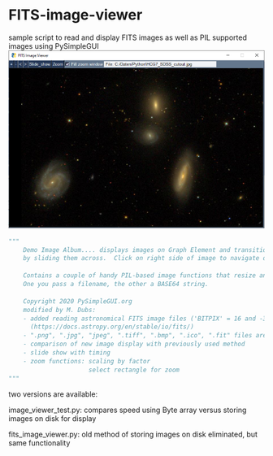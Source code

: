 # FITS-image-viewer
sample script to read and display FITS images as well as PIL supported images using PySimpleGUI
<img src=https://github.com/meteorspectroscopy/FITS-image-viewer/blob/master/doc/fits_image_viewer.PNG>
```Python
"""
    Demo Image Album.... displays images on Graph Element and transitions
    by sliding them across.  Click on right side of image to navigate down through filenames, left side for up.

    Contains a couple of handy PIL-based image functions that resize an image while maintaining correct proportion.
    One you pass a filename, the other a BASE64 string.

    Copyright 2020 PySimpleGUI.org
    modified by M. Dubs:
    - added reading astronomical FITS image files ('BITPIX' = 16 and -32 bit)
      (https://docs.astropy.org/en/stable/io/fits/)
    - ".png", ".jpg", "jpeg", ".tiff", ".bmp", ".ico", ".fit" files are read
    - comparison of new image display with previously used method
    - slide show with timing
    - zoom functions: scaling by factor
                      select rectangle for zoom
"""
```
two versions are available:

image_viewer_test.py: compares speed using Byte array versus storing images on disk for display

fits_image_viewer.py: old method of storing images on disk eliminated, but same functionality
